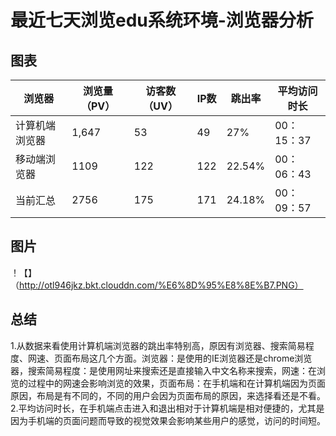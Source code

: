 # 最近七天浏览edu系统环境-浏览器分析

## 图表


| 浏览器     | 浏览量（PV） | 访客数（UV） | IP数 | 跳出率     | 平均访问时长   |
| ------- | ------- | ------- | --- | ------- | -------- |
| 计算机端浏览器 | 1,647   | 53      | 49  | 27%  | 00：15：37 |
| 移动端浏览器  | 1109    | 122     | 122 | 22.54%  | 00：06：43 |
| 当前汇总    | 2756    | 175     | 171 | 24.18%  | 00：09：57 |

## 图片


！【】 （http://otl946jkz.bkt.clouddn.com/%E6%8D%95%E8%8E%B7.PNG）

## 总结


1.从数据来看使用计算机端浏览器的跳出率特别高，原因有浏览器、搜索简易程度、网速、页面布局这几个方面。浏览器：是使用的IE浏览器还是chrome浏览器，搜索简易程度：是使用网址来搜索还是直接输入中文名称来搜索，网速：在浏览的过程中的网速会影响浏览的效果，页面布局：在手机端和在计算机端因为页面原因，布局是有不同的，不同的用户会因为页面布局的原因，来选择看还是不看。
2.平均访问时长，在手机端点击进入和退出相对于计算机端是相对便捷的，尤其是因为手机端的页面问题而导致的视觉效果会影响某些用户的感觉，访问的时间短。


